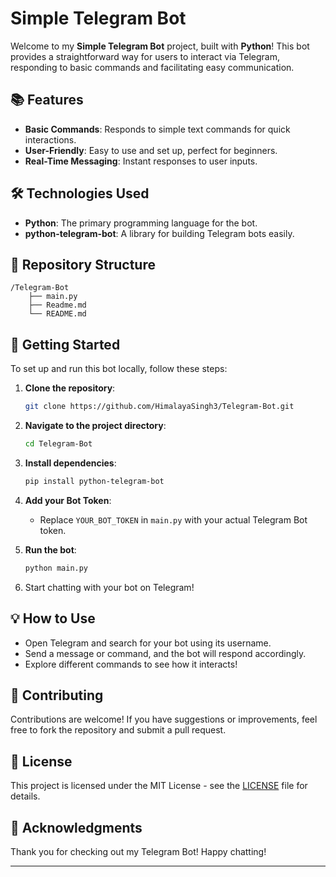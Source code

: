 # Simple Telegram Bot

Welcome to my **Simple Telegram Bot** project, built with **Python**! This bot provides a straightforward way for users to interact via Telegram, responding to basic commands and facilitating easy communication.

## 📚 Features

- **Basic Commands**: Responds to simple text commands for quick interactions.
- **User-Friendly**: Easy to use and set up, perfect for beginners.
- **Real-Time Messaging**: Instant responses to user inputs.

## 🛠 Technologies Used

- **Python**: The primary programming language for the bot.
- **python-telegram-bot**: A library for building Telegram bots easily.

## 📁 Repository Structure

```
/Telegram-Bot
    ├── main.py
    ├── Readme.md
    └── README.md
```

## 🚀 Getting Started

To set up and run this bot locally, follow these steps:

1. **Clone the repository**:
   ```bash
   git clone https://github.com/HimalayaSingh3/Telegram-Bot.git
   ```

2. **Navigate to the project directory**:
   ```bash
   cd Telegram-Bot
   ```

3. **Install dependencies**:
   ```bash
   pip install python-telegram-bot
   ```

4. **Add your Bot Token**:
   - Replace `YOUR_BOT_TOKEN` in `main.py` with your actual Telegram Bot token.

5. **Run the bot**:
   ```bash
   python main.py
   ```

6. Start chatting with your bot on Telegram!

## 💡 How to Use

- Open Telegram and search for your bot using its username.
- Send a message or command, and the bot will respond accordingly.
- Explore different commands to see how it interacts!

## 🤝 Contributing

Contributions are welcome! If you have suggestions or improvements, feel free to fork the repository and submit a pull request.

## 📄 License

This project is licensed under the MIT License - see the [LICENSE](LICENSE) file for details.

## 🙏 Acknowledgments

Thank you for checking out my Telegram Bot! Happy chatting!

---
